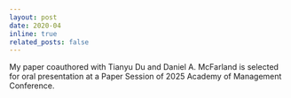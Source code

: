 ```yaml
---
layout: post
date: 2020-04 
inline: true
related_posts: false
---
```


My paper coauthored with Tianyu Du and Daniel A. McFarland is selected for oral presentation at a Paper Session of 2025 Academy of Management Conference.
